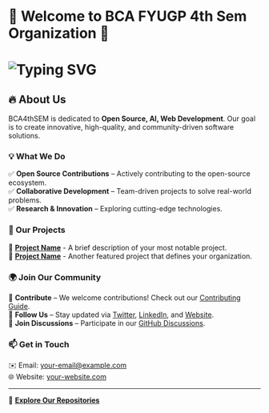 # 🌟 Welcome to BCA FYUGP 4th Sem Organization 🚀

# ![Typing SVG](https://readme-typing-svg.herokuapp.com?font=Fira+Code&size=25&pause=1000&color=F75C7E&width=435&lines=Hello!+👋;Welcome+to+BCA4thSEM!;We+Build+Awesome+Projects!+🚀)



## 🔥 About Us  
BCA4thSEM is dedicated to **Open Source, AI, Web Development**. Our goal is to create innovative, high-quality, and community-driven software solutions.  

### 💡 What We Do  
✅ **Open Source Contributions** – Actively contributing to the open-source ecosystem.  
✅ **Collaborative Development** – Team-driven projects to solve real-world problems.  
✅ **Research & Innovation** – Exploring cutting-edge technologies.  

### 🚀 Our Projects  
📌 **[Project Name](#)** - A brief description of your most notable project.  
📌 **[Project Name](#)** - Another featured project that defines your organization.  

### 🌍 Join Our Community  
🤝 **Contribute** – We welcome contributions! Check out our [Contributing Guide](#).  
📢 **Follow Us** – Stay updated via [Twitter](#), [LinkedIn](#), and [Website](#).  
💬 **Join Discussions** – Participate in our [GitHub Discussions](#).  

### 📫 Get in Touch  
✉️ Email: [your-email@example.com](mailto:your-email@example.com)  
🌐 Website: [your-website.com](#)  

---

🔗 **[Explore Our Repositories](https://github.com/YOUR_ORG_NAME?tab=repositories)**

